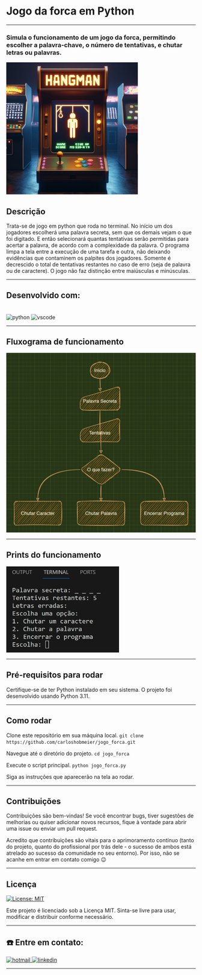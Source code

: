 # Jogo da forca em Python

***

### Simula o funcionamento de um jogo da forca, permitindo escolher a palavra-chave, o número de tentativas, e chutar letras ou palavras.

<img src="https://raw.githubusercontent.com/carloshobmeier/Assets/main/jogo_forca/hangman.jpeg" width="350px">

## Descrição

Trata-se de jogo em python que roda no terminal.
No início um dos jogadores escolherá uma palavra secreta, sem que os demais vejam o que foi digitado. E então selecionará quantas tentativas serão permitidas para acertar a palavra, de acordo com a complexidade da palavra.
O programa limpa a tela entre a execução de uma tarefa e outra, não deixando evidências que contaminem os palpites dos jogadores.
Somente é decrescido o total de tentativas restantes no caso de erro (seja de palavra ou de caractere).
O jogo não faz distinção entre maiúsculas e minúsculas.


***

## Desenvolvido com:

<div style="display: inline_block"><br/>
    <img align="center" alt="python"src="https://img.shields.io/badge/Python-FFD43B?style=for-the-badge&logo=python&logoColor=blue" />
    <img align="center" alt="vscode"src="https://img.shields.io/badge/VSCode-0078D4?style=for-the-badge&logo=visual%20studio%20code&logoColor=white" />
</div>

***

## Fluxograma de funcionamento

<img src="https://raw.githubusercontent.com/carloshobmeier/Assets/main/jogo_forca/fluxograma.jpg" width="600px">


***

## Prints do funcionamento

<img src="https://raw.githubusercontent.com/carloshobmeier/Assets/main/jogo_forca/print_screen.jpg" width="300px">


***

## Pré-requisitos para rodar
Certifique-se de ter Python instalado em seu sistema. O projeto foi desenvolvido usando Python 3.11.

***

## Como rodar
Clone este repositório em sua máquina local.
`git clone https://github.com/carloshobmeier/jogo_forca.git`

Navegue até o diretório do projeto.
`cd jogo_forca`

Execute o script principal.
`python jogo_forca.py`

Siga as instruções que aparecerão na tela ao rodar.

***

## Contribuições
Contribuições são bem-vindas! Se você encontrar bugs, tiver sugestões de melhorias ou quiser adicionar novos recursos, fique à vontade para abrir uma issue ou enviar um pull request.

Acredito que contribuições são vitais para o aprimoramento contínuo (tanto do projeto, quanto do profissional por trás dele - o sucesso de ambos está atrelado ao sucesso da comunidade no seu entorno). Por isso, não se acanhe em entrar em contato comigo 😉 

***

## Licença

[![License: MIT](https://img.shields.io/badge/License-MIT-yellow.svg)](https://opensource.org/licenses/MIT)

Este projeto é licenciado sob a Licença MIT. Sinta-se livre para usar, modificar e distribuir conforme necessário.

***

## ☎️ Entre em contato:
<p align="left">
<a href="mailto:carloshobmeier@hotmail.com" target="_blank" rel="noreferrer"> <img src="https://img.shields.io/badge/Email-0078D4?style=for-the-badge&logo=microsoft-outlook&logoColor=white" alt="hotmail" /> </a>
<a href="https://www.linkedin.com/in/carlos-hobmeier" target="_blank" rel="noreferrer"> <img src="https://img.shields.io/badge/LinkedIn-0077B5?style=for-the-badge&logo=linkedin&logoColor=white" alt="linkedin" /> </a>
</p>

***